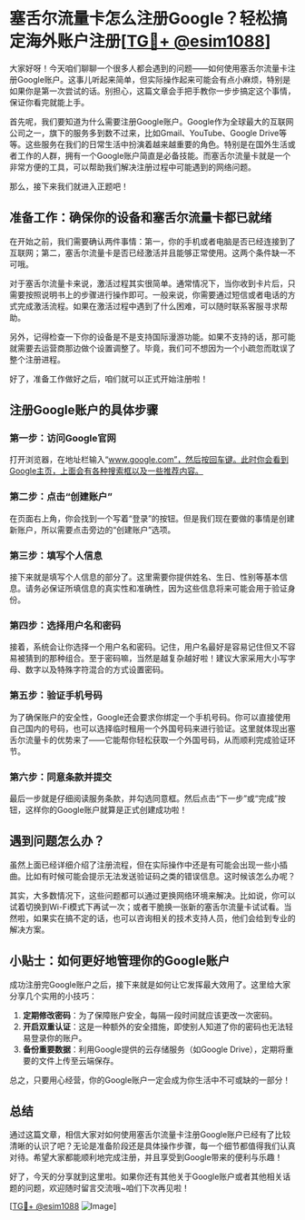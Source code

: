 # 塞舌尔流量卡怎么注册Google？轻松搞定海外账户注册[[TG💪+ @esim1088](https://t.me/s/esim1088)]

大家好呀！今天咱们聊聊一个很多人都会遇到的问题——如何使用塞舌尔流量卡注册Google账户。这事儿听起来简单，但实际操作起来可能会有点小麻烦，特别是如果你是第一次尝试的话。别担心，这篇文章会手把手教你一步步搞定这个事情，保证你看完就能上手。

首先呢，我们要知道为什么需要注册Google账户。Google作为全球最大的互联网公司之一，旗下的服务多到数不过来，比如Gmail、YouTube、Google Drive等等。这些服务在我们的日常生活中扮演着越来越重要的角色。特别是在国外生活或者工作的人群，拥有一个Google账户简直是必备技能。而塞舌尔流量卡就是一个非常方便的工具，可以帮助我们解决注册过程中可能遇到的网络问题。

那么，接下来我们就进入正题吧！

## 准备工作：确保你的设备和塞舌尔流量卡都已就绪

在开始之前，我们需要确认两件事情：第一，你的手机或者电脑是否已经连接到了互联网；第二，塞舌尔流量卡是否已经激活并且能够正常使用。这两个条件缺一不可哦。

对于塞舌尔流量卡来说，激活过程其实很简单。通常情况下，当你收到卡片后，只需要按照说明书上的步骤进行操作即可。一般来说，你需要通过短信或者电话的方式完成激活流程。如果在激活过程中遇到了什么困难，可以随时联系客服寻求帮助。

另外，记得检查一下你的设备是不是支持国际漫游功能。如果不支持的话，那可能就需要去运营商那边做个设置调整了。毕竟，我们可不想因为一个小疏忽而耽误了整个注册进程。

好了，准备工作做好之后，咱们就可以正式开始注册啦！

## 注册Google账户的具体步骤

### 第一步：访问Google官网

打开浏览器，在地址栏输入“www.google.com”，然后按回车键。此时你会看到Google主页，上面会有各种搜索框以及一些推荐内容。

### 第二步：点击“创建账户”

在页面右上角，你会找到一个写着“登录”的按钮。但是我们现在要做的事情是创建新账户，所以需要点击旁边的“创建账户”选项。

### 第三步：填写个人信息

接下来就是填写个人信息的部分了。这里需要你提供姓名、生日、性别等基本信息。请务必保证所填信息的真实性和准确性，因为这些信息将来可能会用于验证身份。

### 第四步：选择用户名和密码

接着，系统会让你选择一个用户名和密码。记住，用户名最好是容易记住但又不容易被猜到的那种组合。至于密码嘛，当然是越复杂越好啦！建议大家采用大小写字母、数字以及特殊字符混合的方式设置密码。

### 第五步：验证手机号码

为了确保账户的安全性，Google还会要求你绑定一个手机号码。你可以直接使用自己国内的号码，也可以选择临时租用一个外国号码来进行验证。这里就体现出塞舌尔流量卡的优势来了——它能帮你轻松获取一个外国号码，从而顺利完成验证环节。

### 第六步：同意条款并提交

最后一步就是仔细阅读服务条款，并勾选同意框。然后点击“下一步”或“完成”按钮，这样你的Google账户就算是正式创建成功啦！

## 遇到问题怎么办？

虽然上面已经详细介绍了注册流程，但在实际操作中还是有可能会出现一些小插曲。比如有时候可能会提示无法发送验证码之类的错误信息。这时候该怎么办呢？

其实，大多数情况下，这些问题都可以通过更换网络环境来解决。比如说，你可以试着切换到Wi-Fi模式下再试一次；或者干脆换一张新的塞舌尔流量卡试试看。当然啦，如果实在搞不定的话，也可以咨询相关的技术支持人员，他们会给到专业的解决方案。

## 小贴士：如何更好地管理你的Google账户

成功注册完Google账户之后，接下来就是如何让它发挥最大效用了。这里给大家分享几个实用的小技巧：

1. **定期修改密码**：为了保障账户安全，每隔一段时间就应该更改一次密码。
2. **开启双重认证**：这是一种额外的安全措施，即使别人知道了你的密码也无法轻易登录你的账户。
3. **备份重要数据**：利用Google提供的云存储服务（如Google Drive），定期将重要的文件上传至云端保存。

总之，只要用心经营，你的Google账户一定会成为你生活中不可或缺的一部分！

## 总结

通过这篇文章，相信大家对如何使用塞舌尔流量卡注册Google账户已经有了比较清晰的认识了吧？无论是准备阶段还是具体操作步骤，每一个细节都值得我们认真对待。希望大家都能顺利地完成注册，并且享受到Google带来的便利与乐趣！

好了，今天的分享就到这里啦。如果你还有其他关于Google账户或者其他相关话题的问题，欢迎随时留言交流哦~咱们下次再见啦！

[[TG💪+ @esim1088](https://t.me/s/esim1088) ![Image](https://i.postimg.cc/4NQfJmqS/Snipaste-2025-05-13-00-14-12.png)]